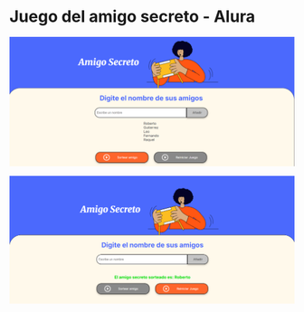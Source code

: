 # Juego del amigo secreto - Alura

![image](https://github.com/BrunoXIII-Gav/challenge-amigo-secreto/blob/main/imagenes/imagen1.png)


![image](https://github.com/BrunoXIII-Gav/challenge-amigo-secreto/blob/main/imagenes/imagen2.png)
